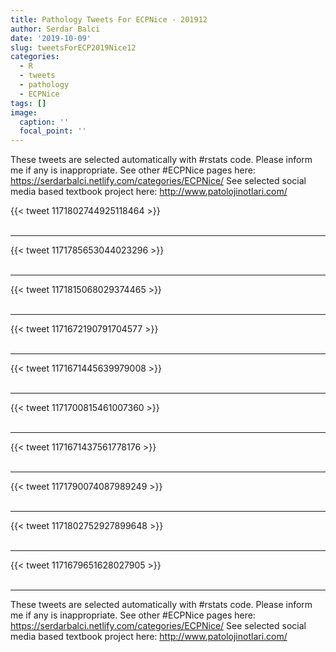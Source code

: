 ```yaml
---
title: Pathology Tweets For ECPNice - 201912
author: Serdar Balci
date: '2019-10-09'
slug: tweetsForECP2019Nice12
categories:
  - R
  - tweets
  - pathology
  - ECPNice
tags: []
image:
  caption: ''
  focal_point: ''
---
```



These tweets are selected automatically with #rstats code. Please inform me if any is inappropriate.
See other #ECPNice pages here: https://serdarbalci.netlify.com/categories/ECPNice/ 
See selected social media based textbook project here: http://www.patolojinotlari.com/

{{< tweet 1171802744925118464 >}}
<br>
<br>
<hr>
{{< tweet 1171785653044023296 >}}
<br>
<br>
<hr>
{{< tweet 1171815068029374465 >}}
<br>
<br>
<hr>
{{< tweet 1171672190791704577 >}}
<br>
<br>
<hr>
{{< tweet 1171671445639979008 >}}
<br>
<br>
<hr>
{{< tweet 1171700815461007360 >}}
<br>
<br>
<hr>
{{< tweet 1171671437561778176 >}}
<br>
<br>
<hr>
{{< tweet 1171790074087989249 >}}
<br>
<br>
<hr>
{{< tweet 1171802752927899648 >}}
<br>
<br>
<hr>
{{< tweet 1171679651628027905 >}}
<br>
<br>
<hr>


These tweets are selected automatically with #rstats code. Please inform me if any is inappropriate.
See other #ECPNice pages here: https://serdarbalci.netlify.com/categories/ECPNice/ 
See selected social media based textbook project here: http://www.patolojinotlari.com/
